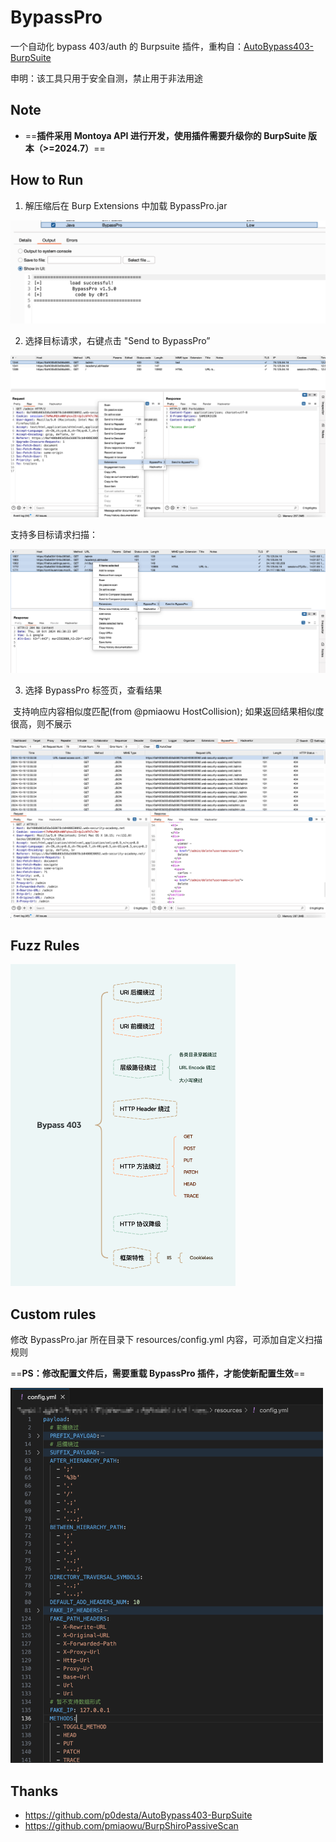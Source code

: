 # BypassPro

一个自动化 bypass 403/auth 的 Burpsuite 插件，重构自：[AutoBypass403-BurpSuite](https://github.com/p0desta/AutoBypass403-BurpSuite)

申明：该工具只用于安全自测，禁止用于非法用途



## Note

- ==**插件采用 Montoya API 进行开发，使用插件需要升级你的 BurpSuite 版本（>=2024.7）**==



## How to Run

1. 解压缩后在 Burp Extensions 中加载 BypassPro.jar

![img](./README.assets/1.png)

2. 选择目标请求，右键点击 "Send to BypassPro”

![img](./README.assets/2.png)





支持多目标请求扫描：

![img](./README.assets/3.png)



3. 选择 BypassPro 标签页，查看结果

​	支持响应内容相似度匹配(from @pmiaowu HostCollision); 如果返回结果相似度很高，则不展示

![img](./README.assets/4.png)



## Fuzz Rules

<img src="./README.assets/5.png" width="360" height="515">



## Custom rules

修改 BypassPro.jar 所在目录下 resources/config.yml 内容，可添加自定义扫描规则

==**PS：修改配置文件后，需要重载 BypassPro 插件，才能使新配置生效**==

<img src="./README.assets/6.png" width="500" height="600">



## Thanks

- https://github.com/p0desta/AutoBypass403-BurpSuite
- https://github.com/pmiaowu/BurpShiroPassiveScan
